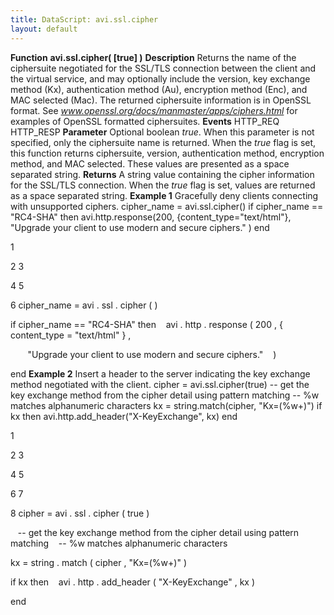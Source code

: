 ```yaml
---
title: DataScript: avi.ssl.cipher
layout: default
---
```

**Function** **avi.ssl.cipher( [true] )** **Description** Returns the name of the ciphersuite negotiated for the SSL/TLS connection between the client and the virtual service, and may optionally include the version, key exchange method (Kx), authentication method (Au), encryption method (Enc), and MAC selected (Mac). The returned ciphersuite information is in OpenSSL format. See *www.openssl.org/docs/manmaster/apps/ciphers.html* for examples of OpenSSL formatted ciphersuites. **Events** HTTP_REQ HTTP_RESP **Parameter** Optional boolean *true*. When this parameter is not specified, only the ciphersuite name is returned. When the *true* flag is set, this function returns ciphersuite, version, authentication method, encryption method, and MAC selected. These values are presented as a space separated string. **Returns** A string value containing the cipher information for the SSL/TLS connection. When the *true* flag is set, values are returned as a space separated string. **Example 1** Gracefully deny clients connecting with unsupported ciphers.
cipher_name = avi.ssl.cipher() if cipher_name == "RC4-SHA" then avi.http.response(200, {content_type="text/html"}, "Upgrade your client to use modern and secure ciphers." ) end

1

2
3

4
5

6 cipher_name  =  avi . ssl . cipher ( )

if  cipher_name  ==  "RC4-SHA"  then
   avi . http . response ( 200 ,  { content_type = "text/html" } ,

       "Upgrade your client to use modern and secure ciphers."
   )

end **Example 2** Insert a header to the server indicating the key exchange method negotiated with the client.
cipher = avi.ssl.cipher(true) ­­-- get the key exchange method from the cipher detail using pattern matching ­­-- %w matches alphanumeric characters kx = string.match(cipher, "Kx=(%w+)") if kx then avi.http.add_header("X-­KeyExchange", kx) end

1

2
3

4
5

6
7

8 cipher  =  avi . ssl . cipher ( true )

  ­­ -- get the key exchange method from the cipher detail using pattern matching
  ­­ -- %w matches alphanumeric characters

kx  =  string . match ( cipher ,  "Kx=(%w+)" )
 

if  kx then
   avi . http . add_header ( "X-­KeyExchange" ,  kx )

end